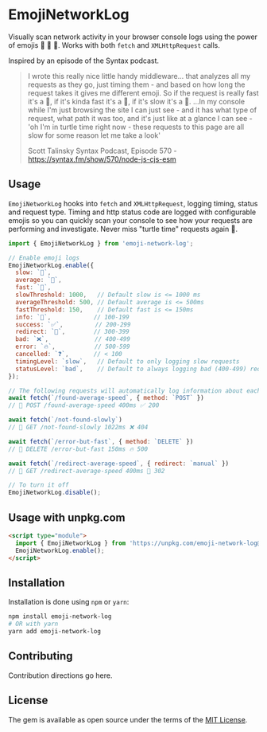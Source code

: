 # EmojiNetworkLog

Visually scan network activity in your browser console logs using the power of emojis 🐢 🐇 🚀. Works with both `fetch` and `XMLHttpRequest` calls.

Inspired by an episode of the Syntax podcast.

> I wrote this really nice little handy middleware... that analyzes all my requests as they go, just timing them - and based on how long the request takes it gives me different emoji. So if the request is really fast it's a 🚀, if it's kinda fast it's a 🐇, if it's slow it's a 🐢. ...In my console while I'm just browsing the site I can just see - and it has what type of request, what path it was too, and it's just like at a glance I can see - 'oh I'm in turtle time right now - these requests to this page are all slow for some reason let me take a look'
>
> Scott Talinsky
> Syntax Podcast, Episode 570 - https://syntax.fm/show/570/node-js-cjs-esm

## Usage

`EmojiNetworkLog` hooks into `fetch` and `XMLHttpRequest`, logging timing, status and request type. Timing and http status code are logged with configurable emojis so you can quickly scan your console to see how your requests are performing and investigate. Never miss "turtle time" requests again 🐢.

```js
import { EmojiNetworkLog } from 'emoji-network-log';

// Enable emoji logs
EmojiNetworkLog.enable({
  slow: `🐢`,
  average: `🐇`,
  fast: `🚀`,
  slowThreshold: 1000,   // Default slow is <= 1000 ms
  averageThreshold: 500, // Default average is <= 500ms
  fastThreshold: 150,    // Default fast is <= 150ms
  info: `🧠`,            // 100-199
  success: `✅`,         // 200-299
  redirect: `🔁`,        // 300-399
  bad: `❌`,             // 400-499
  error: `🔥`,           // 500-599
  cancelled: `❓`,       // < 100
  timingLevel: `slow`,   // Default to only logging slow requests
  statusLevel: `bad`,    // Default to always logging bad (400-499) requests
});

// The following requests will automatically log information about each request for quick scanning
await fetch(`/found-average-speed`, { method: `POST` })
// 🐇 POST /found-average-speed 400ms ✅ 200

await fetch(`/not-found-slowly`)
// 🐢 GET /not-found-slowly 1022ms ❌ 404

await fetch(`/error-but-fast`, { method: `DELETE` })
// 🚀 DELETE /error-but-fast 150ms 🔥 500

await fetch(`/redirect-average-speed`, { redirect: `manual` })
// 🐇 GET /redirect-average-speed 400ms 🔁 302

// To turn it off
EmojiNetworkLog.disable();
```

## Usage with unpkg.com

```html
<script type="module">
  import { EmojiNetworkLog } from 'https://unpkg.com/emoji-network-log@0.2.3/index.js';
  EmojiNetworkLog.enable();
</script>
```

## Installation
Installation is done using `npm` or `yarn`:

```bash
npm install emoji-network-log
# OR with yarn
yarn add emoji-network-log
```

## Contributing
Contribution directions go here.

## License
The gem is available as open source under the terms of the [MIT License](https://opensource.org/licenses/MIT).
